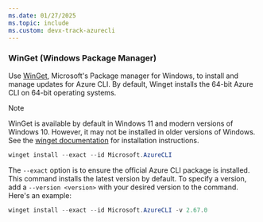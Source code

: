 ```yaml
---
ms.date: 01/27/2025
ms.topic: include
ms.custom: devx-track-azurecli
---
```


### WinGet (Windows Package Manager)

Use [WinGet](/windows/package-manager/winget/), Microsoft's Package manager for Windows, to install and manage updates for Azure CLI. By default, Winget installs the 64-bit Azure CLI on 64-bit operating systems.

> [!NOTE]
> WinGet is available by default in Windows 11 and modern versions of Windows 10. However, it may not be installed in older 
versions of Windows. See the [winget documentation](/windows/package-manager/winget/) for installation instructions.

```PowerShell
winget install --exact --id Microsoft.AzureCLI
```

The `--exact` option is to ensure the official Azure CLI package is installed. This command installs the latest version by default. To specify a version, add a `--version <version>` with your desired version to the command. Here's an example:

```PowerShell
winget install --exact --id Microsoft.AzureCLI -v 2.67.0
```
